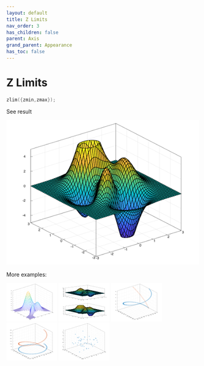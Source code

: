 ```yaml
---
layout: default
title: Z Limits
nav_order: 3
has_children: false
parent: Axis
grand_parent: Appearance
has_toc: false
---
```

# Z Limits

```cpp
zlim({zmin,zmax});
```


See result

[![example_zlim_1](zlim/zlim_1.png)](../https://github.com/alandefreitas/matplotplusplus/blob/master/examples/appearance/axis/zlim/zlim_1.cpp)

More examples:
    
[![example_zlim_2](zlim/zlim_2_thumb.png)](../https://github.com/alandefreitas/matplotplusplus/blob/master/examples/appearance/axis/zlim/zlim_2.cpp)  [![example_zlim_3](zlim/zlim_3_thumb.png)](../https://github.com/alandefreitas/matplotplusplus/blob/master/examples/appearance/axis/zlim/zlim_3.cpp)  [![example_zlim_4](zlim/zlim_4_thumb.png)](../https://github.com/alandefreitas/matplotplusplus/blob/master/examples/appearance/axis/zlim/zlim_4.cpp)  [![example_zlim_5](zlim/zlim_5_thumb.png)](../https://github.com/alandefreitas/matplotplusplus/blob/master/examples/appearance/axis/zlim/zlim_5.cpp)  [![example_zlim_6](zlim/zlim_6_thumb.png)](../https://github.com/alandefreitas/matplotplusplus/blob/master/examples/appearance/axis/zlim/zlim_6.cpp)

  


